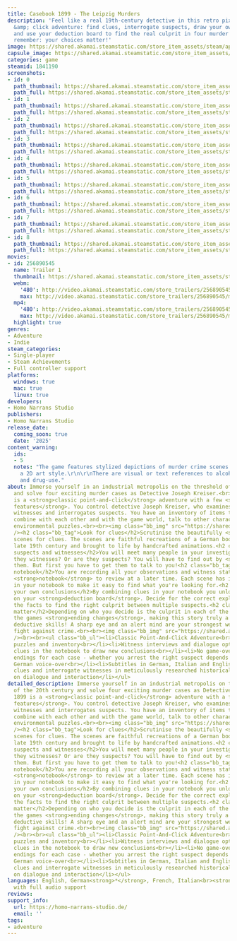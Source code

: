 ```yaml
---
title: Casebook 1899 - The Leipzig Murders
description: 'Feel like a real 19th-century detective in this retro pixel-art point
  &amp; click adventure: find clues, interrogate suspects, draw your own conclusions
  and use your deduction board to find the real culprit in four murder cases. But
  remember: your choices matter!'
image: https://shared.akamai.steamstatic.com/store_item_assets/steam/apps/1841190/header.jpg?t=1732781693
capsule_image: https://shared.akamai.steamstatic.com/store_item_assets/steam/apps/1841190/capsule_231x87.jpg?t=1732781693
categories: game
steamid: 1841190
screenshots:
- id: 0
  path_thumbnail: https://shared.akamai.steamstatic.com/store_item_assets/steam/apps/1841190/ss_9abd1652a04113ca109f6a1c60ed877f00d481d2.600x338.jpg?t=1732781693
  path_full: https://shared.akamai.steamstatic.com/store_item_assets/steam/apps/1841190/ss_9abd1652a04113ca109f6a1c60ed877f00d481d2.1920x1080.jpg?t=1732781693
- id: 1
  path_thumbnail: https://shared.akamai.steamstatic.com/store_item_assets/steam/apps/1841190/ss_30f85344619b226eafd27c57018a84ed030ca1da.600x338.jpg?t=1732781693
  path_full: https://shared.akamai.steamstatic.com/store_item_assets/steam/apps/1841190/ss_30f85344619b226eafd27c57018a84ed030ca1da.1920x1080.jpg?t=1732781693
- id: 2
  path_thumbnail: https://shared.akamai.steamstatic.com/store_item_assets/steam/apps/1841190/ss_375124a15023ddaacfc3052fe145ceee50c0f77f.600x338.jpg?t=1732781693
  path_full: https://shared.akamai.steamstatic.com/store_item_assets/steam/apps/1841190/ss_375124a15023ddaacfc3052fe145ceee50c0f77f.1920x1080.jpg?t=1732781693
- id: 3
  path_thumbnail: https://shared.akamai.steamstatic.com/store_item_assets/steam/apps/1841190/ss_ae31ce9871f1de4dc76ac26ce0e8aa258926e3ff.600x338.jpg?t=1732781693
  path_full: https://shared.akamai.steamstatic.com/store_item_assets/steam/apps/1841190/ss_ae31ce9871f1de4dc76ac26ce0e8aa258926e3ff.1920x1080.jpg?t=1732781693
- id: 4
  path_thumbnail: https://shared.akamai.steamstatic.com/store_item_assets/steam/apps/1841190/ss_407f609fbabbb3ea301b233987e7830617d6193a.600x338.jpg?t=1732781693
  path_full: https://shared.akamai.steamstatic.com/store_item_assets/steam/apps/1841190/ss_407f609fbabbb3ea301b233987e7830617d6193a.1920x1080.jpg?t=1732781693
- id: 5
  path_thumbnail: https://shared.akamai.steamstatic.com/store_item_assets/steam/apps/1841190/ss_7061fa87debc4d60d1bc6f289fdd63e63abfff26.600x338.jpg?t=1732781693
  path_full: https://shared.akamai.steamstatic.com/store_item_assets/steam/apps/1841190/ss_7061fa87debc4d60d1bc6f289fdd63e63abfff26.1920x1080.jpg?t=1732781693
- id: 6
  path_thumbnail: https://shared.akamai.steamstatic.com/store_item_assets/steam/apps/1841190/ss_e65f46a93ae5d74876afb9882bdf068079ea050d.600x338.jpg?t=1732781693
  path_full: https://shared.akamai.steamstatic.com/store_item_assets/steam/apps/1841190/ss_e65f46a93ae5d74876afb9882bdf068079ea050d.1920x1080.jpg?t=1732781693
- id: 7
  path_thumbnail: https://shared.akamai.steamstatic.com/store_item_assets/steam/apps/1841190/ss_ff7f04ae879b6a4c9b4570813c846acfd7bfd442.600x338.jpg?t=1732781693
  path_full: https://shared.akamai.steamstatic.com/store_item_assets/steam/apps/1841190/ss_ff7f04ae879b6a4c9b4570813c846acfd7bfd442.1920x1080.jpg?t=1732781693
- id: 8
  path_thumbnail: https://shared.akamai.steamstatic.com/store_item_assets/steam/apps/1841190/ss_90d8ba9f07afb5cb0fc72cc255ed1a25691f93d4.600x338.jpg?t=1732781693
  path_full: https://shared.akamai.steamstatic.com/store_item_assets/steam/apps/1841190/ss_90d8ba9f07afb5cb0fc72cc255ed1a25691f93d4.1920x1080.jpg?t=1732781693
movies:
- id: 256890545
  name: Trailer 1
  thumbnail: https://shared.akamai.steamstatic.com/store_item_assets/steam/apps/256890545/movie.293x165.jpg?t=1654705001
  webm:
    '480': http://video.akamai.steamstatic.com/store_trailers/256890545/movie480_vp9.webm?t=1654705001
    max: http://video.akamai.steamstatic.com/store_trailers/256890545/movie_max_vp9.webm?t=1654705001
  mp4:
    '480': http://video.akamai.steamstatic.com/store_trailers/256890545/movie480.mp4?t=1654705001
    max: http://video.akamai.steamstatic.com/store_trailers/256890545/movie_max.mp4?t=1654705001
  highlight: true
genres:
- Adventure
- Indie
steam_categories:
- Single-player
- Steam Achievements
- Full controller support
platforms:
  windows: true
  mac: true
  linux: true
developers:
- Homo Narrans Studio
publishers:
- Homo Narrans Studio
release_date:
  coming_soon: true
  date: '2025'
content_warning:
  ids:
  - 5
  notes: "The game features stylized depictions of murder crime scenes rendered in
    a 2D art style.\r\n\r\nThere are visual or text references to alcohol, tobacco
    and drug-use."
about: Immerse yourself in an industrial metropolis on the threshold of the 20th century
  and solve four exciting murder cases as Detective Joseph Kreiser.<br>Casebook 1899
  is a <strong>classic point-and-click</strong> adventure with a few <strong>special
  features</strong>. You control detective Joseph Kreiser, who examines objects, questions
  witnesses and interrogates suspects. You have an inventory of items that you can
  combine with each other and with the game world, talk to other characters and solve
  environmental puzzles.<br><br><img class="bb_img" src="https://shared.akamai.steamstatic.com/store_item_assets/steam/apps/1841190/extras/horse_right1.gif?t=1732781693"
  /><h2 class="bb_tag">Look for clues</h2>Scrutinise the beautifully <strong>hand-pixellated</strong>
  scenes for clues. The scenes are faithful recreations of a German boomtown in the
  late 19th century and brought to life by handcrafted animations.<h2 class="bb_tag">Interrogate
  suspects and witnesses</h2>You will meet many people in your investigations. Are
  they witnesses? Or are they suspects? You will have to find out by <strong>interrogating</strong>
  them. But first you have to get them to talk to you!<h2 class="bb_tag">Use your
  notebook</h2>You are recording all your observations and witness statements in your
  <strong>notebook</strong> to review at a later time. Each scene has its own page
  in your notebook to make it easy to find what you're looking for.<h2 class="bb_tag">Draw
  your own conclusions</h2>By combining clues in your notebook you unlock new conclusions
  on your <strong>deduction board</strong>. Decide for the correct explanation of
  the facts to find the right culprit between multiple suspects.<h2 class="bb_tag">Choices
  matter</h2>Depending on who you decide is the culprit in each of the four cases
  the games <strong>ending changes</strong>, making this story truly a test of your
  deductive skills! A sharp eye and an alert mind are your strongest weapons in the
  fight against crime.<br><br><img class="bb_img" src="https://shared.akamai.steamstatic.com/store_item_assets/steam/apps/1841190/extras/title_gameplay.png?t=1732781693"
  /><br><br><ul class="bb_ul"><li>Classic Point-And-Click Adventure<br></li><li>Environmental
  puzzles and inventory<br></li><li>Witness interviews and dialogue options<br></li><li>Combine
  clues in the notebook to draw new conclusions<br></li><li>No game-over screen<br></li><li>Multiple
  endings for each case - whether you arrest the right suspect depends on your skills<br></li><li>Complete
  German voice-over<br></li><li>Subtitles in German, Italian and English<br></li><li>Find
  clues and interrogate witnesses in meticulously researched historical locations<br></li><li>Focus
  on dialogue and interaction</li></ul>
detailed_description: Immerse yourself in an industrial metropolis on the threshold
  of the 20th century and solve four exciting murder cases as Detective Joseph Kreiser.<br>Casebook
  1899 is a <strong>classic point-and-click</strong> adventure with a few <strong>special
  features</strong>. You control detective Joseph Kreiser, who examines objects, questions
  witnesses and interrogates suspects. You have an inventory of items that you can
  combine with each other and with the game world, talk to other characters and solve
  environmental puzzles.<br><br><img class="bb_img" src="https://shared.akamai.steamstatic.com/store_item_assets/steam/apps/1841190/extras/horse_right1.gif?t=1732781693"
  /><h2 class="bb_tag">Look for clues</h2>Scrutinise the beautifully <strong>hand-pixellated</strong>
  scenes for clues. The scenes are faithful recreations of a German boomtown in the
  late 19th century and brought to life by handcrafted animations.<h2 class="bb_tag">Interrogate
  suspects and witnesses</h2>You will meet many people in your investigations. Are
  they witnesses? Or are they suspects? You will have to find out by <strong>interrogating</strong>
  them. But first you have to get them to talk to you!<h2 class="bb_tag">Use your
  notebook</h2>You are recording all your observations and witness statements in your
  <strong>notebook</strong> to review at a later time. Each scene has its own page
  in your notebook to make it easy to find what you're looking for.<h2 class="bb_tag">Draw
  your own conclusions</h2>By combining clues in your notebook you unlock new conclusions
  on your <strong>deduction board</strong>. Decide for the correct explanation of
  the facts to find the right culprit between multiple suspects.<h2 class="bb_tag">Choices
  matter</h2>Depending on who you decide is the culprit in each of the four cases
  the games <strong>ending changes</strong>, making this story truly a test of your
  deductive skills! A sharp eye and an alert mind are your strongest weapons in the
  fight against crime.<br><br><img class="bb_img" src="https://shared.akamai.steamstatic.com/store_item_assets/steam/apps/1841190/extras/title_gameplay.png?t=1732781693"
  /><br><br><ul class="bb_ul"><li>Classic Point-And-Click Adventure<br></li><li>Environmental
  puzzles and inventory<br></li><li>Witness interviews and dialogue options<br></li><li>Combine
  clues in the notebook to draw new conclusions<br></li><li>No game-over screen<br></li><li>Multiple
  endings for each case - whether you arrest the right suspect depends on your skills<br></li><li>Complete
  German voice-over<br></li><li>Subtitles in German, Italian and English<br></li><li>Find
  clues and interrogate witnesses in meticulously researched historical locations<br></li><li>Focus
  on dialogue and interaction</li></ul>
languages: English, German<strong>*</strong>, French, Italian<br><strong>*</strong>languages
  with full audio support
reviews:
support_info:
  url: https://homo-narrans-studio.de/
  email: ''
tags:
- adventure
---
```


